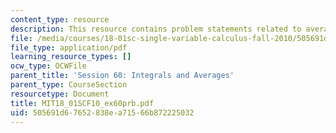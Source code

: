 ```yaml
---
content_type: resource
description: This resource contains problem statements related to average work balance.
file: /media/courses/18-01sc-single-variable-calculus-fall-2010/505691d67652838ea71566b872225032_MIT18_01SCF10_ex60prb.pdf
file_type: application/pdf
learning_resource_types: []
ocw_type: OCWFile
parent_title: 'Session 60: Integrals and Averages'
parent_type: CourseSection
resourcetype: Document
title: MIT18_01SCF10_ex60prb.pdf
uid: 505691d6-7652-838e-a715-66b872225032
---
```

